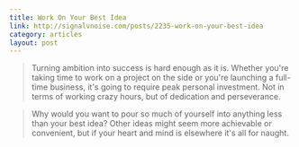```yaml
---
title: Work On Your Best Idea
link: http://signalvnoise.com/posts/2235-work-on-your-best-idea
category: articles
layout: post
---
```


> Turning ambition into success is hard enough as it is. Whether you're taking
> time to work on a project on the side or you're launching a full-time
> business, it's going to require peak personal investment. Not in terms of
> working crazy hours, but of dedication and perseverance.

> Why would you want to pour so much of yourself into anything less than your
> best idea? Other ideas might seem more achievable or convenient, but if your
> heart and mind is elsewhere it's all for naught.

